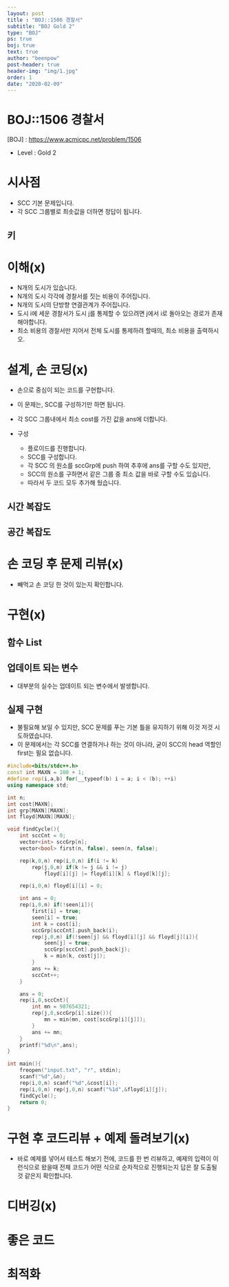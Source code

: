 ```yaml
---
layout: post
title : "BOJ::1506 경찰서"
subtitle: "BOJ Gold 2"
type: "BOJ"
ps: true
boj: true
text: true
author: "beenpow"
post-header: true
header-img: "img/1.jpg"
order: 1
date: "2020-02-09"
---
```


# BOJ::1506 경찰서
[BOJ] : <https://www.acmicpc.net/problem/1506>
- Level : Gold 2

# 시사점
- SCC 기본 문제입니다.
- 각 SCC 그룹별로 최솟값을 더하면 정답이 됩니다.

## 키

# 이해(x)
- N개의 도시가 있습니다.
- N개의 도시 각각에 경찰서를 짓는 비용이 주어집니다.
- N개의 도시의 단방향 연결관계가 주어집니다.
- 도시 i에 세운 경찰서가 도시 j를 통제할 수 있으려면 j에서 i로 돌아오는 경로가 존재해야합니다.
- 최소 비용의 경찰서만 지어서 전체 도시를 통제하려 할때의, 최소 비용을 출력하시오.

# 설계, 손 코딩(x)
- 손으로 중심이 되는 코드를 구현합니다.
- 이 문제는, SCC를 구성하기만 하면 됩니다.
- 각 SCC 그룹내에서 최소 cost를 가진 값을 ans에 더합니다.

- 구성
  - 플로이드를 진행합니다.
  - SCC를 구성합니다.
  - 각 SCC 의 원소를 sccGrp에 push 하여 추후에 ans를 구할 수도 있지만,
  - SCC의 원소를 구하면서 같은 그룹 중 최소 값을 바로 구할 수도 있습니다.
  - 따라서 두 코드 모두 추가해 뒀습니다.

## 시간 복잡도

## 공간 복잡도

# 손 코딩 후 문제 리뷰(x)
- 빼먹고 손 코딩 한 것이 있는지 확인합니다.

# 구현(x)

## 함수 List 

## 업데이트 되는 변수
- 대부분의 실수는 업데이트 되는 변수에서 발생합니다.

## 실제 구현 
- 불필요해 보일 수 있지만, SCC 문제를 푸는 기본 틀을 유지하기 위해 이것 저것 시도하였습니다.
- 이 문제에서는 각 SCC를 연결하거나 하는 것이 아니라, 굳이 SCC의 head 역할인 first는 필요 없습니다.

```cpp
#include<bits/stdc++.h>
const int MAXN = 100 + 1;
#define rep(i,a,b) for(__typeof(b) i = a; i < (b); ++i)
using namespace std;

int n;
int cost[MAXN];
int grp[MAXN][MAXN];
int floyd[MAXN][MAXN];

void findCycle(){
    int sccCnt = 0;
    vector<int> sccGrp[n];
    vector<bool> first(n, false), seen(n, false);

    rep(k,0,n) rep(i,0,n) if(i != k)
        rep(j,0,n) if(k != j && i != j)
            floyd[i][j] |= floyd[i][k] & floyd[k][j];

    rep(i,0,n) floyd[i][i] = 0;

    int ans = 0;
    rep(i,0,n) if(!seen[i]){
        first[i] = true;
        seen[i] = true;
        int k = cost[i];
        sccGrp[sccCnt].push_back(i);
        rep(j,0,n) if(!seen[j] && floyd[i][j] && floyd[j][i]){
            seen[j] = true;
            sccGrp[sccCnt].push_back(j);
            k = min(k, cost[j]);
        }
        ans += k;
        sccCnt++;
    }

    ans = 0;
    rep(i,0,sccCnt){
        int mn = 987654321;
        rep(j,0,sccGrp[i].size()){
            mn = min(mn, cost[sccGrp[i][j]]);
        }
        ans += mn;
    }
    printf("%d\n",ans);
}

int main(){
    freopen("input.txt", "r", stdin);
    scanf("%d",&n);
    rep(i,0,n) scanf("%d",&cost[i]);
    rep(i,0,n) rep(j,0,n) scanf("%1d",&floyd[i][j]);
    findCycle();
    return 0;
}
```


# 구현 후 코드리뷰 + 예제 돌려보기(x)
- 바로 예제를 넣어서 테스트 해보기 전에, 코드를 한 번 리뷰하고, 예제의 입력이 이런식으로 왔을때
  전체 코드가 어떤 식으로 순차적으로 진행되는지 답은 잘 도출될 것 같은지 확인합니다.

# 디버깅(x)

# 좋은 코드

# 최적화
